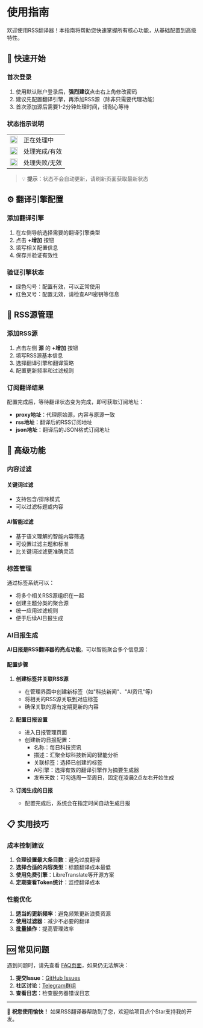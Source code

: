 # 使用指南

欢迎使用RSS翻译器！本指南将帮助您快速掌握所有核心功能，从基础配置到高级特性。

## 🚀 快速开始

### 首次登录
1. 使用默认账户登录后，**强烈建议**点击右上角修改密码
2. 建议先配置翻译引擎，再添加RSS源（除非只需要代理功能）
3. 首次添加源后需要1-2分钟处理时间，请耐心等待

### 状态指示说明

<table> <tr> <td><img src="/assets/icon-loading.svg" width="20" height="20"></td> <td>正在处理中</td> </tr> <tr> <td><img src="/assets/icon-yes.svg" width="20" height="20"></td> <td>处理完成/有效</td> </tr> <tr> <td><img src="/assets/icon-no.svg" width="20" height="20"></td> <td>处理失败/无效</td> </tr> </table>

> 💡 **提示**：状态不会自动更新，请刷新页面获取最新状态

## ⚙️ 翻译引擎配置

### 添加翻译引擎
1. 在左侧导航选择需要的翻译引擎类型
2. 点击 **+增加** 按钮
3. 填写相关配置信息
4. 保存并验证有效性

### 验证引擎状态
- 绿色勾号：配置有效，可以正常使用
- 红色叉号：配置无效，请检查API密钥等信息

## 📡 RSS源管理

### 添加RSS源
1. 点击左侧 **源** 的 **+增加** 按钮
2. 填写RSS源基本信息
3. 选择翻译引擎和翻译策略
4. 配置更新频率和过滤规则

### 订阅翻译结果
配置完成后，等待翻译状态变为完成，即可获取订阅地址：

- **proxy地址**：代理原始源，内容与原源一致
- **rss地址**：翻译后的RSS订阅地址
- **json地址**：翻译后的JSON格式订阅地址

## 🔧 高级功能

### 内容过滤

#### 关键词过滤
- 支持包含/排除模式
- 可以过滤标题或内容

#### AI智能过滤
- 基于语义理解的智能内容筛选
- 可设置过滤主题和标准
- 比关键词过滤更准确灵活

### 标签管理
通过标签系统可以：
- 将多个相关RSS源组织在一起
- 创建主题分类的聚合源
- 统一应用过滤规则
- 便于后续AI日报生成

### AI日报生成

**AI日报是RSS翻译器的亮点功能**，可以智能聚合多个信息源：

#### 配置步骤
1. **创建标签并关联RSS源**
   - 在管理界面中创建新标签（如"科技新闻"、"AI资讯"等）
   - 将相关的RSS源关联到对应标签
   - 确保关联的源有定期更新的内容

2. **配置日报设置**
   - 进入日报管理页面
   - 创建新的日报配置：
     - 名称：每日科技资讯
     - 描述：汇聚全球科技新闻的智能分析
     - 关联标签：选择已创建的标签
     - AI引擎：选择有效的翻译引擎作为摘要生成器
     - 发布天数：可勾选周一至周日，固定在凌晨2点左右开始生成

3. **订阅生成的日报**
   - 配置完成后，系统会在指定时间自动生成日报

## 📋 实用技巧

### 成本控制建议
1. **合理设置最大条目数**：避免过度翻译
2. **选择合适的内容类型**：标题翻译成本最低
3. **使用免费引擎**：LibreTranslate等开源方案
4. **定期查看Token统计**：监控翻译成本

### 性能优化
1. **适当的更新频率**：避免频繁更新浪费资源
2. **使用过滤器**：减少不必要的翻译
3. **批量操作**：提高管理效率

## 🆘 常见问题

遇到问题时，请先查看 [FAQ页面](/zh/faq/)，如果仍无法解决：

1. **提交Issue**：[GitHub Issues](https://github.com/versun/RSS-Translator/issues)
2. **社区讨论**：[Telegram群组](https://t.me/rsstranslator)
3. **查看日志**：检查服务器错误日志

---

🎉 **祝您使用愉快！** 如果RSS翻译器帮助到了您，欢迎给项目点个Star支持我的开发。

